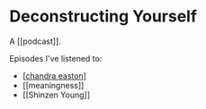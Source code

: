 # Deconstructing Yourself

A [[podcast]].

Episodes I've listened to:

 - [[chandra easton]]
 - [[meaningness]]
 - [[Shinzen Young]] 

[//begin]: # "Autogenerated link references for markdown compatibility"
[chandra easton]: chandra-easton "Chandra Easton"
[//end]: # "Autogenerated link references"